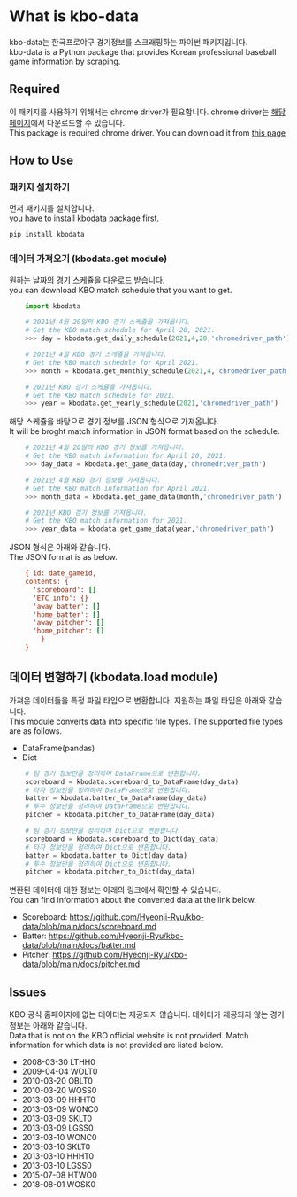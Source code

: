 # What is kbo-data

kbo-data는 한국프로야구 경기정보를 스크래핑하는 파이썬 패키지입니다.  
kbo-data is a Python package that provides Korean professional baseball game information by scraping.

## Required

이 패키지를 사용하기 위해서는 chrome driver가 필요합니다. chrome driver는 [해당 페이지](https://chromedriver.chromium.org/downloads)에서 다운로드할 수 있습니다.  
This package is required chrome driver. You can download it from [this page](https://chromedriver.chromium.org/downloads)

## How to Use

### 패키지 설치하기

먼저 패키지를 설치합니다.  
you have to install kbodata package first.

```bash
pip install kbodata
```

### 데이터 가져오기 (kbodata.get module)

원하는 날짜의 경기 스케쥴을 다운로드 받습니다.  
you can download KBO match schedule that you want to get.

```python
    import kbodata

    # 2021년 4월 20일의 KBO 경기 스케쥴을 가져옵니다.
    # Get the KBO match schedule for April 20, 2021.
    >>> day = kbodata.get_daily_schedule(2021,4,20,'chromedriver_path')

    # 2021년 4월 KBO 경기 스케쥴을 가져옵니다.
    # Get the KBO match schedule for April 2021.
    >>> month = kbodata.get_monthly_schedule(2021,4,'chromedriver_path')

    # 2021년 KBO 경기 스케쥴을 가져옵니다. 
    # Get the KBO match schedule for 2021.
    >>> year = kbodata.get_yearly_schedule(2021,'chromedriver_path')
```

해당 스케쥴을 바탕으로 경기 정보를 JSON 형식으로 가져옵니다.  
It will be broght match information in JSON format based on the schedule.  

```python
    # 2021년 4월 20일의 KBO 경기 정보를 가져옵니다.
    # Get the KBO match information for April 20, 2021.
    >>> day_data = kbodata.get_game_data(day,'chromedriver_path')

    # 2021년 4월 KBO 경기 정보를 가져옵니다.
    # Get the KBO match information for April 2021.
    >>> month_data = kbodata.get_game_data(month,'chromedriver_path')

    # 2021년 KBO 경기 정보를 가져옵니다. 
    # Get the KBO match information for 2021.
    >>> year_data = kbodata.get_game_data(year,'chromedriver_path')
```

JSON 형식은 아래와 같습니다.  
The JSON format is as below.

```ini
    { id: date_gameid,
    contents: {
      'scoreboard': []
      'ETC_info': {}
      'away_batter': []
      'home_batter': []
      'away_pitcher': []
      'home_pitcher': []
        }
    }
```

## 데이터 변형하기 (kbodata.load module)

가져온 데이터들을 특정 파일 타입으로 변환합니다. 지원하는 파일 타입은 아래와 같습니다.  
This module converts data into specific file types. The supported file types are as follows.

- DataFrame(pandas)
- Dict

```python
    # 팀 경기 정보만을 정리하여 DataFrame으로 변환합니다.
    scoreboard = kbodata.scoreboard_to_DataFrame(day_data)
    # 타자 정보만을 정리하여 DataFrame으로 변환합니다.
    batter = kbodata.batter_to_DataFrame(day_data)
    # 투수 정보만을 정리하여 DataFrame으로 변환합니다.
    pitcher = kbodata.pitcher_to_DataFrame(day_data)

    # 팀 경기 정보만을 정리하여 Dict으로 변환합니다.
    scoreboard = kbodata.scoreboard_to_Dict(day_data)
    # 타자 정보만을 정리하여 Dict으로 변환합니다.
    batter = kbodata.batter_to_Dict(day_data)
    # 투수 정보만을 정리하여 Dict으로 변환합니다.
    pitcher = kbodata.pitcher_to_Dict(day_data)
```

변환된 데이터에 대한 정보는 아래의 링크에서 확인할 수 있습니다.  
You can find information about the converted data at the link below.

- Scoreboard: https://github.com/Hyeonji-Ryu/kbo-data/blob/main/docs/scoreboard.md
- Batter: https://github.com/Hyeonji-Ryu/kbo-data/blob/main/docs/batter.md
- Pitcher: https://github.com/Hyeonji-Ryu/kbo-data/blob/main/docs/pitcher.md

## Issues

KBO 공식 홈페이지에 없는 데이터는 제공되지 않습니다. 데이터가 제공되지 않는 경기 정보는 아래와 같습니다.  
Data that is not on the KBO official website is not provided. Match information for which data is not provided are listed below.  

- 2008-03-30 LTHH0
- 2009-04-04 WOLT0
- 2010-03-20 OBLT0
- 2010-03-20 WOSS0
- 2013-03-09 HHHT0
- 2013-03-09 WONC0
- 2013-03-09 SKLT0
- 2013-03-09 LGSS0
- 2013-03-10 WONC0
- 2013-03-10 SKLT0
- 2013-03-10 HHHT0
- 2013-03-10 LGSS0
- 2015-07-08 HTWO0
- 2018-08-01 WOSK0
